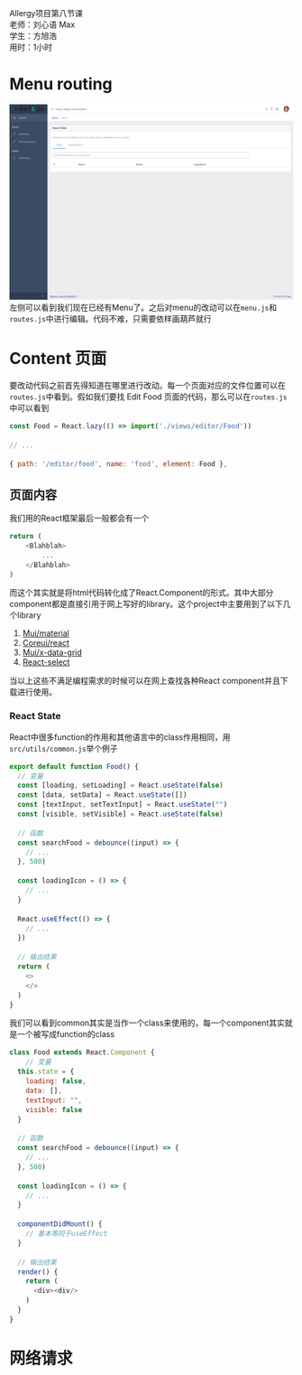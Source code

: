 Allergy项目第八节课\
老师：刘心语 Max\
学生：方旭浩\
用时：1小时

# Menu routing
![Alt text](./image.png)
左侧可以看到我们现在已经有Menu了。之后对menu的改动可以在`menu.js`和`routes.js`中进行编辑。代码不难，只需要依样画葫芦就行

# Content 页面
要改动代码之前首先得知道在哪里进行改动。每一个页面对应的文件位置可以在`routes.js`中看到。假如我们要找 Edit Food 页面的代码，那么可以在`routes.js`中可以看到
```js
const Food = React.lazy(() => import('./views/editor/Food'))

// ...

{ path: '/editor/food', name: 'food', element: Food },
```

## 页面内容
我们用的React框架最后一般都会有一个
```js 
return (
    <Blahblah>
        ...
    </Blahblah>
)
```
而这个其实就是将html代码转化成了React.Component的形式。其中大部分component都是直接引用于网上写好的library。这个project中主要用到了以下几个library

1. [Mui/material](https://mui.com/material-ui/getting-started/)
2. [Coreui/react](https://coreui.io/react/docs/getting-started/introduction/)
3. [Mui/x-data-grid](https://mui.com/x/react-data-grid/)
4. [React-select](https://react-select.com/home)
  
当以上这些不满足编程需求的时候可以在网上查找各种React component并且下载进行使用。

### React State
React中很多function的作用和其他语言中的class作用相同，用`src/utils/common.js`举个例子
```js 
export default function Food() {
  // 变量
  const [loading, setLoading] = React.useState(false)
  const [data, setData] = React.useState([])
  const [textInput, setTextInput] = React.useState("")
  const [visible, setVisible] = React.useState(false)

  // 函数
  const searchFood = debounce((input) => {
    // ...
  }, 500)

  const loadingIcon = () => {
    // ...
  }

  React.useEffect(() => {
    // ...
  })

  // 输出结果
  return (
    <>
    </>
  )
}
```

我们可以看到common其实是当作一个class来使用的，每一个component其实就是一个被写成function的class
```js 
class Food extends React.Component {
    // 变量
  this.state = {
    loading: false,
    data: [],
    textInput: "",
    visible: false
  }

  // 函数
  const searchFood = debounce((input) => {
    // ...
  }, 500)

  const loadingIcon = () => {
    // ...
  }

  componentDidMount() {
    // 基本等同于useEffect
  }

  // 输出结果
  render() {
    return (
      <div><div/>
    )
  }
}
```

# 网络请求